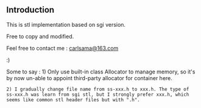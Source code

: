 ## Introduction

This is stl implementation based on sgi version.

Free to copy and modified.

Feel free to contact me : carlsama@163.com  

:)

Some to say :
	1) Only use built-in class Allocator to manage memory, so it's by now un-able to appoint third-party allocator for container here.

	2) I gradually change file name from ss-xxx.h to xxx.h. The type of ss-xxx.h was learn from sgi stl, but I strongly prefer xxx.h, which seems like common stl header files but with ".h".

